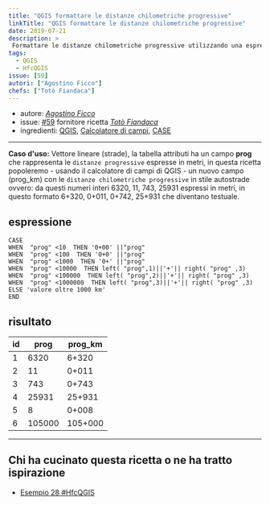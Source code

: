 ```yaml
---
title: "QGIS formattare le distanze chilometriche progressive"
linkTitle: "QGIS formattare le distanze chilometriche progressive"
date: 2019-07-21
description: >
 Formattare le distanze chilometriche progressive utilizzando una espressione nell'etichetta di QGIS.
tags:
  - QGIS
  - HfcQGIS
issue: [59]
autori: ["Agostino Ficco"]
chefs: ["Totò Fiandaca"]
---
```


* autore: _[Agostino Ficco](https://twitter.com/)_
* issue: [#59](https://github.com/opendatasicilia/tansignari/issues/59) fornitore ricetta *[Totò Fiandaca](https://twitter.com/totofiandaca?lang=it)*
* ingredienti: [QGIS](https://qgis.org/it/site/), [Calcolatore di campi](http://hfcqgis.opendatasicilia.it/it/latest/index.html), [CASE](http://hfcqgis.opendatasicilia.it/it/latest/gr_funzioni/condizioni/case.html)

---

**Caso d'uso:** Vettore lineare (strade), la tabella attributi ha un campo **prog** che rappresenta le `distanze progressive` espresse in metri, in questa ricetta popoleremo - usando il calcolatore di campi di QGIS - un nuovo campo (prog_km) con le `distanze chilometriche progressive` in stile autostrade ovvero: da questi numeri interi 6320, 11, 743, 25931 espressi in metri, in questo formato 6+320, 0+011, 0+742, 25+931 che diventano testuale.

## espressione

```
CASE
WHEN  "prog" <10  THEN '0+00' ||"prog"
WHEN  "prog" <100  THEN '0+0' ||"prog"
WHEN  "prog" <1000  THEN '0+' ||"prog"
WHEN  "prog" <10000  THEN left( "prog",1)||'+'|| right( "prog" ,3)
WHEN  "prog" <100000  THEN left( "prog",2)||'+'|| right( "prog" ,3)
WHEN  "prog" <1000000  THEN left( "prog",3)||'+'|| right( "prog" ,3)
ELSE 'valore oltre 1000 km'
END
```

## risultato

id|prog|prog_km
--|----|----
1|6320|6+320
2|11|0+011
3|743|0+743
4|25931|25+931
5|8|0+008
6|105000|105+000

---

## Chi ha cucinato questa ricetta o ne ha tratto ispirazione

- [Esempio 28 #HfcQGIS](http://hfcqgis.opendatasicilia.it/it/latest/esempi/distanze_progressive_chilometriche.html)
